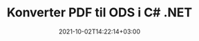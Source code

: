 ---
############################# Static ############################
layout: "autogen-gist"
date: 2021-10-02T14:22:14+03:00
draft: false
path: "da/total/net/conversion/pdf-to-ods/"
other_out_formats: "DOC DOCX DOCM DOT DOTX DOTM TXT RTF HTML HTM MHTML MHT XLS XLSX XLSM XLSB XLT XLTX XLTM XLAM CSV TSV DIF SXC FODS PPT PPTX PPTM PPS PPSX PPSM POT POTX POTM ODT OTT OTP ODP ODS EMZ WMZ SVG SVGZ XPS TEX DCM WMF EMF BMP PNG GIF JPEG TIFF ICO WEBP JP2 TGA PSB PSD EPUB MD DICOM FODP JPG"
ad_headline: "Konverter PDF til ODS | .NET"
ad_description: "Mest nøjagtige PDF til ODS dokumentkonverteringsløsning til dine .NET-applikationer."

############################# Head ############################
head_title: "Konverter PDF til ODS i C# .NET – Hurtig PDF-konvertering"
head_description: "Hurtig og sikker konvertering fra PDF til ODS i .NET & Mono rammer – Konverter PDF til ODS og 100+ andre filformater i enhver type C#, VB.NET, ASP.NET & .NET Core applikation."

############################# Header ############################
title: "Konverter PDF til ODS i C# .NET"
description: "Konverter PDF til ODS i C# .NET-applikationer ved hjælp af fleksible dokumentkonverteringsfunktioner for at tilpasse udseendet af det konverterede dokumentformat. Konverter nøjagtigt fra PDF-filer til tekstbehandlingsdokument, Excel-regneark, PowerPoint-præsentation, Photoshop, e-bog, web- og billedfilformater. Konverter hele dokumentet eller vælg bestemte sider i PDF-filen baseret på de selektive sidetal eller sideintervaller og konverter nemt til en lang række understøttede dokumentformater."

############################# SubMenu ############################
submenu:
    enable: false

############################# Content ############################
content:
    enable: true
    block:
    - title_left: "Sådan konverteres PDF til ODS i C# .NET"
      content_left: |
          Følg disse enkle trin for PDF til ODS konvertering i .NET. Se det konverterede dokument, som det er, eller gengiv og vis det som HTML uden brug af ekstern software.

          -   Opret **Converter**-objekt for at konvertere PDF-dokument
          -   Indstil konverteringsindstillingerne for ODS-format
          -   Kald **Convert**-metoden for **Converter**-klasseinstansen til konvertering til ODS
          -   Indstil indstillinger for HTML-fremviser
          -   Opret **Viewer**-objekt for at se det konverterede dokument som HTML
          
      title_right: "Downloads og installationsvejledning"
      content_right: |
          Du har brug for `GroupDocs.Conversion` og `GroupDocs.Viewer` navnerum for at konvertere PDF-filer til en lang række billeder og dokumenttyper såsom Microsoft Office (Word, Excel, PowerPoint, Project, Outlook), OpenDocument, HTML og CAD-diagrammer. Udforsk andre [.NET API'er til Office-dokumenter](https://products.conholdate.com/total/net/), som tilbydes af Conholdate.Total.
          
          Hent de respektive monteringsfiler fra [Hent](https://downloads.conholdate.com/total/net) eller hent hele pakken fra [NuGet](https://www.nuget.org/packages/Conholdate.Total/) for at tilføje 'Conholdate.Total for .NET' direkte i dit arbejdsområde.
          
      gisthash: "d2247f969461c42ed50a02e53e93953a"
      gistfile: "pdf-to-word-conversion-and-html-viewer.cs"

    - title_left: "Konverter PDF til Word-dokumenter i .NET"
      content_left: |
          Det bliver nemmere at konvertere fra PDF til et Word-dokument i C# .NET-applikationer med Conholdate.Total API'er. PDF-filen transformeres til en Word-fil (DOCX) med dokumentformatering som kildefil. Du kan nemt redigere indholdet såsom tekst, tabeller, billeder og lister fra det konverterede Word-dokument.

          -   Opret **Converter** klasseobjekt og send kilde **PDF** fil til det
          -   Kald **Convert**-metoden for **Converter**-objektet
          -   Angiv **DOCX** som det ønskede outputformat ved at sende **WordProcessingConvertOptions**-objektet til det
          -   Kald **Convert**-metoden for **Converter**-klasseinstansen til konvertering til **DOCX**
          
      title_right: "Konvertering af adgangskodebeskyttede arkiver"
      content_right: |
          I nogle tilfælde er den konverterede dokumentstørrelse større, og det tager tid at blive konverteret. Som standard gemmes det cachelagrede konverterede dokument på det lokale drev, men [Conholdate.Total for .NET](https://products.conholdate.com/total/net/) tilbyder brugerdefineret cacheimplementeringsfunktion ved hjælp af iCache-grænsefladen til effektiv administration cachekonvertering resulterer på din egen måde. Det fremskynder den overordnede gentagne konverteringsproces.
          
          [.NET PDF-konverteringsbiblioteket](https://products.groupdocs.com/conversion/net/) understøtter også konvertering til og fra adgangskodebeskyttede arkiver og komprimering af konverteringsresultaterne til ZIP, RAR, 7Z, TAR, GZ og BZ2 arkivformater.
          
      gisthash: "d2247f969461c42ed50a02e53e93953a"
      gistfile: "pdf-to-word-conversion.cs"

    - title_left: "Konverter PDF til Excel i C# .NET"
      content_left: |
          Vend PDF til Excel-regneark ved hjælp af et par linjer C# .NET-kode. Indholdet af en PDF-fil konverteres til rækker og kolonner i et Excel-regneark, der nemt kan redigeres, som du måtte have brug for. En PDF-fil kan konverteres til disse regnearksformater (XLS, XLSX, XLSM, XLSB, XLTX, XLT), OpenDocument (ODS, OTS) og Apple iWork Numbers.

          -   Opret **Converter** klasseobjekt og send kilde **PDF** fil til det
          -   Kald **Convert**-metoden for **Converter**-objektet
          -   Angiv **XLSX** som det ønskede outputformat ved at sende **SpreadsheetConvertOptions**-objektet til det
          -   Kald **Convert**-metoden for **Converter**-klasseinstansen for konvertering til **XLSX**
        
      title_right: "Udtræk af kildedokumentoplysninger"
      content_right: |
          Funktionen til udtrækning af dokumentoplysninger gør det ikke kun muligt at få de grundlæggende oplysninger om kildedokumentfilen, men den understøtter også udtrækning af nogle værdifulde filformatspecifikke oplysninger, såsom projektstart- og slutdatoer for en Microsoft Project-fil, eventuelle udskrivningsbegrænsninger på et PDF-dokument, liste over mapper indesluttet i en Outlook-datafil osv.

          Konverter populære dokumentfilformater på forskellige operativsystemer såsom Windows, Linux eller macOS, mens du bruger platforme som Windows Azure, Mono og Xamarin.
          
      gisthash: "d2247f969461c42ed50a02e53e93953a"
      gistfile: "pdf-to-excel-conversion.cs"

    - title_left: "Konverter PDF til PowerPoint i C# .NET"
      content_left: |
          Konvertering af PDF til PowerPoint (PPT, PPTX) dias er hurtigere med Conholdate.Total til .NET API'er. Når du har konverteret, kan du nemt redigere PowerPoint-præsentationer og dias i Microsoft PowerPoint.

          -   Opret **Converter** klasseobjekt og send kilde **PDF** fil til det
          -   Kald **Convert**-metoden for **Converter**-objektet
          -   Angiv **PPTX** som det ønskede outputformat ved at sende **PresentationConvertOptions**-objektet til det
          -   Kald **Convert**-metoden for **Converter**-klasseinstansen for konvertering til **PPTX**
          
      title_right: "Indlæs og konverter fjernplacerede dokumenter"
      content_right: |
          Ved at bruge Conholdate.Total til .NET – kan udviklere indlæse og konvertere dokumenter fra forskellige fjernplaceringer og cloud-dokumentlagerressourcer såsom Amazon S3, Microsoft Azure Blob, FTP, lokal disk, stream eller en simpel URL. Du skal blot specificere metoden for at opnå eksternt placeret dokumentstrøm og derefter sende den videre til Converter-klassen som en konstruktør.
          
          Conholdate.Total for .NET API'er er hjemmehørende i Windows Forms, ASP.NET, WPF, WCF eller enhver form for applikation baseret på .NET Framework 2.0 eller nyere.
          
      gisthash: "d2247f969461c42ed50a02e53e93953a"
      gistfile: "pdf-to-powerpoint-conversion.cs"

    - title_left: "Konverter PDF til billeder i .NET"
      content_left: |
          Konverter PDF til billedformater såsom JPG, PNG, GIF, BMP, TIFF og mange andre med en præcis billedkvalitet og opløsning. Transform hele PDF-filen, eller vælg fra nogle udvalgte sider for at konvertere til billederne.

          -   Opret **Converter** klasseobjekt og send kilde **PDF** fil til det
          -   Kald **Convert**-metoden for **Converter**-objektet
          -   Erklær **SavePageStream** som delegeret for at gemme den konverterede dokumentside i stream
          -   Angiv **PNG** som det ønskede outputformat ved at sende **ImageConvertOptions**-objektet til det
          -   Kald **Convert**-metoden for **Converter**-klasseinstansen for konvertering til **PNG**
          
      title_right: "Tilføj tekst- eller billedvandmærker til dokumenter"
      content_right: |
          Konverter dokumenter nøjagtigt som den originale fil, og anvend tekst- eller billedvandmærker på de konverterede dokumentsider. Stempl vandmærkerne smart ved hjælp af en håndfuld vandmærkeindstillinger til at administrere skrifttype, farve, bredde, højde, rotationsvinkel, gennemsigtighed og placering af vandmærket i baggrunden på dokumentsiderne.
          
          Den automatiske registrering af kildedokumentformatet er en anden nyttig funktion til at hente selve filtypenavnet i nogle tilfælde, hvor kildefilen præsenteres i form af bytes-strøm. Udviklere kan også få en komplet liste over alle understøttede konverteringsformater, når de konverterer et dokument til et andet filformat ved at kalde GetPossibleConversions-metoden til Converter-objekt
          
      gisthash: "d2247f969461c42ed50a02e53e93953a"
      gistfile: "pdf-to-image-conversion.cs"

############################# About Formats ############################
about_formats:
    enable: false
############################# More Formats ############################
more_formats:
    enable: true
    auto: false
    other_out_formats: DOC DOCX DOCM DOT DOTX DOTM TXT RTF HTML HTM MHTML MHT XLS XLSX XLSM XLSB XLT XLTX XLTM XLAM CSV TSV DIF SXC FODS PPT PPTX PPTM PPS PPSX PPSM POT POTX POTM ODT OTT OTP ODP ODS EMZ WMZ SVG SVGZ XPS TEX DCM WMF EMF BMP PNG GIF JPEG TIFF ICO WEBP JP2 TGA PSB PSD EPUB MD DICOM FODP JPG
############################# Back to top ###############################
back_to_top:
  enable: true
---